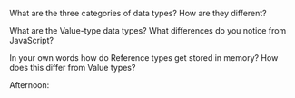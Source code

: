 What are the three categories of data types? How are they different?



What are the Value-type data types? What differences do you notice from JavaScript?



In your own words how do Reference types get stored in memory? How does this differ from Value types?


Afternoon: